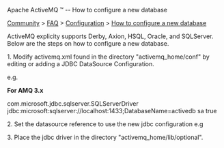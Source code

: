 Apache ActiveMQ ™ -- How to configure a new database 

[Community](community.md) > [FAQ](CommunityCommunity/Community/faq.md) > [Configuration](Community/FAQ/configuration.md) > [How to configure a new database](Community/FAQ/Configuration/how-to-configure-a-new-database.md)


ActiveMQ explicity supports Derby, Axion, HSQL, Oracle, and SQLServer. Below are the steps on how to configure a new database.

1\. Modify activemq.xml found in the directory "activemq_home/conf" by editing or adding a JDBC DataSource Configuration.

e.g.

  <bean id="mysql-ds" class="org.apache.commons.dbcp.BasicDataSource" destroy-method="close">
    <property name="driverClassName" value="com.mysql.jdbc.Driver"/>
    <property name="url" value="jdbc:mysql://localhost/activemq"/>
    <property name="username" value="activemq"/>
    <property name="password" value="activemq"/>
    <property name="poolPreparedStatements" value="true"/>
  </bean>

**For AMQ 3.x**

<bean id="mssql-ds" class="org.apache.commons.dbcp.BasicDataSource" destroy-method="close">
    <property name="driverClassName">
        <value>com.microsoft.jdbc.sqlserver.SQLServerDriver</value>
    </property>
    <property name="url">
        <value>jdbc:microsoft:sqlserver://localhost:1433;DatabaseName=activedb</value>
    </property>
    <property name="username">
        <value>sa</value>
    </property>
    <property name="password">
        <value></value>
    </property>
    <property name="poolPreparedStatements">
        <value>true</value>
    </property>
</bean>

2\. Set the datasource reference to use the new jdbc configuration e.g <jdbcPersistence dataSourceRef="mssql-ds"/>

3\. Place the jdbc driver in the directory "activemq_home/lib/optional".

